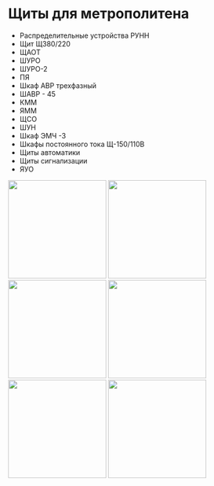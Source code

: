 # Щиты для метрополитена

- Распределительные устройства РУНН
- Щит Щ380/220
- ЩАОТ
- ШУРО
- ШУРО-2
- ПЯ
- Шкаф АВР трехфазный
- ШАВР - 45
- КММ
- ЯММ
- ЩСО
- ШУН
- Шкаф ЭМЧ -3
- Шкафы постоянного тока Щ-150/110В
- Щиты автоматики
- Щиты сигнализации
- ЯУО

<img src="https://www.04kv.com/sites/default/files/styles/slideshow/public/2018-11/metro_2.jpg?itok=mPOW9CF5" height="200" />
<img src="https://www.04kv.com/sites/foto_metro/runn-3b.jpg" height="200" />
<img src="https://www.04kv.com/sites/foto_metro/2b.jpg" height="200" />
<img src="https://www.04kv.com/sites/foto_metro/avr-1b.jpg" height="200" />
<img src="https://www.04kv.com/sites/foto_metro/pos_tok_3.jpg" height="200" />
<img src="https://www.04kv.com/sites/foto_metro/40.jpg" height="200" />
